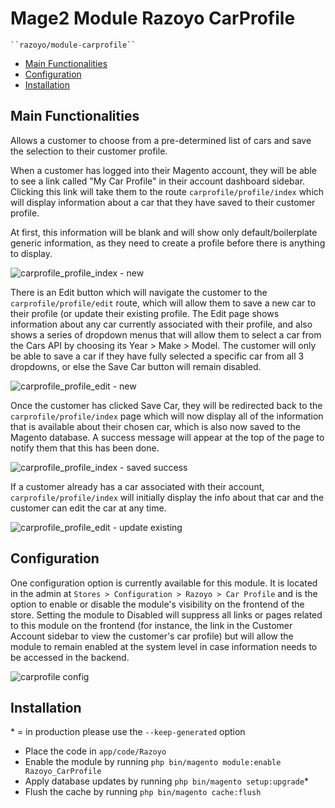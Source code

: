 # Mage2 Module Razoyo CarProfile

    ``razoyo/module-carprofile``

- [Main Functionalities](#markdown-header-main-functionalities)
- [Configuration](#markdown-header-configuration)
- [Installation](#markdown-header-installation)


## Main Functionalities
Allows a customer to choose from a pre-determined list of cars and save the selection to their customer profile.

When a customer has logged into their Magento account, they will be able to see a link called "My Car Profile" in their account dashboard sidebar. Clicking this link will take them to the route `carprofile/profile/index` which will display information about a car that they have saved to their customer profile.

At first, this information will be blank and will show only default/boilerplate generic information, as they need to create a profile before there is anything to display.

![carprofile_profile_index - new](https://github.com/lonecactus/carprofile/assets/46927805/faadeebc-13aa-45c7-9834-22040fcfa4bb)

There is an Edit button which will navigate the customer to the `carprofile/profile/edit` route, which will allow them to save a new car to their profile (or update their existing profile. The Edit page shows information about any car currently associated with their profile, and also shows a series of dropdown menus that will allow them to select a car from the Cars API by choosing its Year > Make > Model. The customer will only be able to save a car if they have fully selected a specific car from all 3 dropdowns, or else the Save Car button will remain disabled. 

![carprofile_profile_edit - new](https://github.com/lonecactus/carprofile/assets/46927805/68d0105a-27e7-4a8f-918d-00ac500717cf)

Once the customer has clicked Save Car, they will be redirected back to the `carprofile/profile/index` page which will now display all of the information that is available about their chosen car, which is also now saved to the Magento database. A success message will appear at the top of the page to notify them that this has been done.

![carprofile_profile_index - saved success](https://github.com/lonecactus/carprofile/assets/46927805/5ebc91c1-6288-4d48-a3ec-7fe3d106e7d0)

If a customer already has a car associated with their account, `carprofile/profile/index` will initially display the info about that car and the customer can edit the car at any time. 

![carprofile_profile_edit - update existing](https://github.com/lonecactus/carprofile/assets/46927805/56b378d1-055d-4f1a-b0f6-5ffb0b7e7021)


## Configuration
One configuration option is currently available for this module. It is located in the admin at `Stores > Configuration > Razoyo > Car Profile` and is the option to enable or disable the module's visibility on the frontend of the store. Setting the module to Disabled will suppress all links or pages related to this module on the frontend (for instance, the link in the Customer Account sidebar to view the customer's car profile) but will allow the module to remain enabled at the system level in case information needs to be accessed in the backend.

![carprofile config](https://github.com/lonecactus/carprofile/assets/46927805/308d4ea4-0c45-4d0f-8934-183e0fbdd932)


## Installation
\* = in production please use the `--keep-generated` option

- Place the code in `app/code/Razoyo`
- Enable the module by running `php bin/magento module:enable Razoyo_CarProfile`
- Apply database updates by running `php bin/magento setup:upgrade`\*
- Flush the cache by running `php bin/magento cache:flush`
